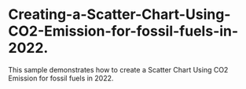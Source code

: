 # Creating-a-Scatter-Chart-Using-CO2-Emission-for-fossil-fuels-in-2022.
This sample demonstrates how to create a Scatter Chart Using CO2 Emission for fossil fuels in 2022.
